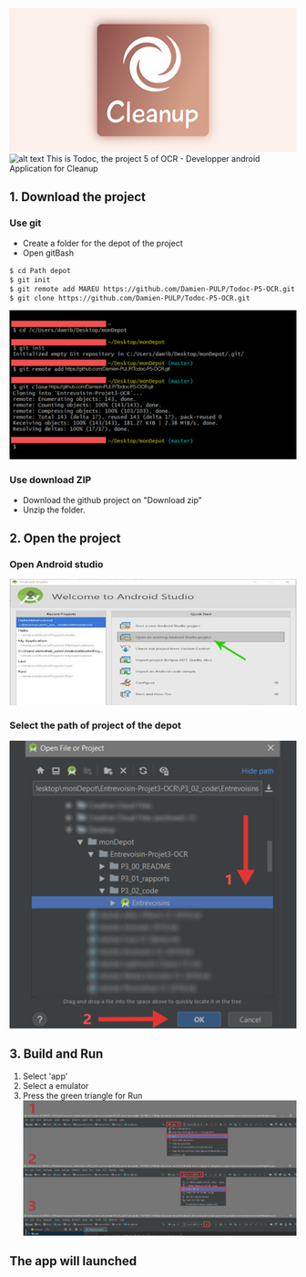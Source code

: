 ![alt text](screenshot/cleanup_ba2.png)
![alt text](P4_screenshot/todoc-screenshot.png)
This is Todoc, the project 5 of OCR - Developper android
Application for Cleanup
## 1. Download the project 
### Use git 
- Create a folder for the depot of the project 
- Open gitBash
```
$ cd Path depot
$ git init 
$ git remote add MAREU https://github.com/Damien-PULP/Todoc-P5-OCR.git
$ git clone https://github.com/Damien-PULP/Todoc-P5-OCR.git
```
![alt text](screenshot/1_downloadProject_gitBash.png)
### Use download ZIP
- Download the github project on "Download zip"
- Unzip the folder.
## 2. Open the project
### Open Android studio
![alt text](screenshot/2_Open_project-1.jpg)
### Select the path of project of the depot
![alt text](screenshot/2_Open_project-2.png)
## 3. Build and Run
1. Select 'app'
2. Select a emulator 
3. Press the green triangle for Run
![alt text](screenshot/3_Build_and_run.png)
## The app will launched
